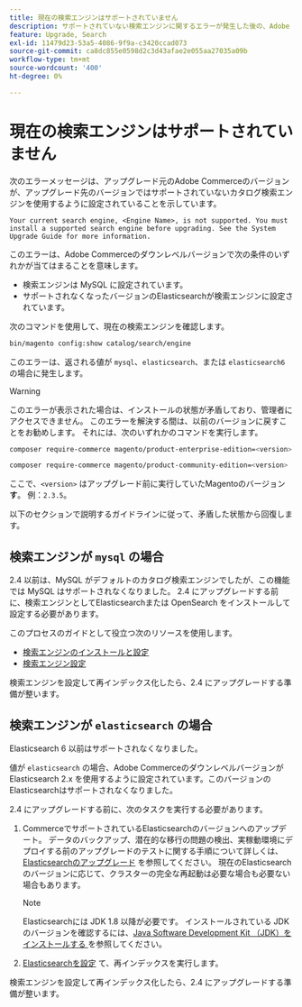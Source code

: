 ```yaml
---
title: 現在の検索エンジンはサポートされていません
description: サポートされていない検索エンジンに関するエラーが発生した後の、Adobe Commerceのアップグレードのトラブルシューティング。
feature: Upgrade, Search
exl-id: 11479d23-53a5-4086-9f9a-c3420ccad073
source-git-commit: ca8dc855e0598d2c3d43afae2e055aa27035a09b
workflow-type: tm+mt
source-wordcount: '400'
ht-degree: 0%

---
```


# 現在の検索エンジンはサポートされていません

次のエラーメッセージは、アップグレード元のAdobe Commerceのバージョンが、アップグレード先のバージョンではサポートされていないカタログ検索エンジンを使用するように設定されていることを示しています。

```
Your current search engine, <Engine Name>, is not supported. You must install a supported search engine before upgrading. See the System Upgrade Guide for more information.
```

このエラーは、Adobe Commerceのダウンレベルバージョンで次の条件のいずれかが当てはまることを意味します。

- 検索エンジンは MySQL に設定されています。
- サポートされなくなったバージョンのElasticsearchが検索エンジンに設定されています。

次のコマンドを使用して、現在の検索エンジンを確認します。

```bash
bin/magento config:show catalog/search/engine
```

このエラーは、返される値が `mysql`、`elasticsearch`、または `elasticsearch6` の場合に発生します。

>[!WARNING]
>
>このエラーが表示された場合は、インストールの状態が矛盾しており、管理者にアクセスできません。 このエラーを解決する間は、以前のバージョンに戻すことをお勧めします。 それには、次のいずれかのコマンドを実行します。
>
>```bash
>composer require-commerce magento/product-enterprise-edition=<version>
>```
>
>```bash
>composer require-commerce magento/product-community-edition=<version>
>```
>
>ここで、`<version>` はアップグレード前に実行していたMagentoのバージョン **す**。 例：`2.3.5`。

以下のセクションで説明するガイドラインに従って、矛盾した状態から回復します。

## 検索エンジンが `mysql` の場合

2.4 以前は、MySQL がデフォルトのカタログ検索エンジンでしたが、この機能では MySQL はサポートされなくなりました。 2.4 にアップグレードする前に、検索エンジンとしてElasticsearchまたは OpenSearch をインストールして設定する必要があります。

このプロセスのガイドとして役立つ次のリソースを使用します。

- [検索エンジンのインストールと設定](../../configuration/search/overview-search.md)
- [検索エンジン設定](../../configuration/search/configure-search-engine.md)

検索エンジンを設定して再インデックス化したら、2.4 にアップグレードする準備が整います。

## 検索エンジンが `elasticsearch` の場合

Elasticsearch 6 以前はサポートされなくなりました。

値が `elasticsearch` の場合、Adobe CommerceのダウンレベルバージョンがElasticsearch 2.x を使用するように設定されています。このバージョンのElasticsearchはサポートされなくなりました。

2.4 にアップグレードする前に、次のタスクを実行する必要があります。

1. CommerceでサポートされているElasticsearchのバージョンへのアップデート。 データのバックアップ、潜在的な移行の問題の検出、実稼動環境にデプロイする前のアップグレードのテストに関する手順について詳しくは、[Elasticsearchのアップグレード &#x200B;](https://www.elastic.co/guide/en/elasticsearch/reference/current/setup-upgrade.html) を参照してください。 現在のElasticsearchのバージョンに応じて、クラスターの完全な再起動は必要な場合も必要ない場合もあります。

   >[!NOTE]
   >
   >Elasticsearchには JDK 1.8 以降が必要です。 インストールされている JDK のバージョンを確認するには、[Java Software Development Kit （JDK）をインストールする &#x200B;](../../installation/prerequisites/search-engine/overview.md#install-the-java-software-development-kit-jdk) を参照してください。

1. [Elasticsearchを設定 &#x200B;](../../configuration/search/configure-search-engine.md) て、再インデックスを実行します。

検索エンジンを設定して再インデックス化したら、2.4 にアップグレードする準備が整います。
